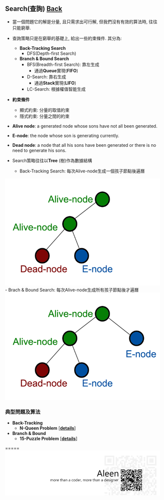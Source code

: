 ## Search(查詢)	[Back](./../Analysis.md)
- 當一個問題它的解是分量, 且只需求出可行解, 但我們沒有有效的算法時, 往往只能窮舉.
- 查詢策略只是在窮舉的基礎上, 給出一些約束條件. 其分為:
	- **Back-Tracking Search**
		- DFS(Depth-first Search)
	- **Branch & Bound Search**
		- BFS(Breadth-first Search): 靠左生成
			- 通過**Queue**實現(**FIFO**)
		- D-Search: 靠右生成
			- 通過**Stack**實現(**LIFO**)
		- LC-Search: 根據權值智能生成

- **約束條件**
	- 顯式約束: 分量的取值約束
	- 隱式約束: 分量之間的約束

- **Alive node**: a generated node whose sons have not all been generated.
- **E-node**: the node whose son is generating currently.
- **Dead node**: a node that all his sons have been generated or there is no need to generate his sons.
- Search策略往往以**Tree** (樹)作為數據結構
	- Back-Tracking Search: 每次Alive-node生成一個孩子節點後遍曆
<img src="./tree_backtrack.png">
	- Brach & Bound Search: 每次Alive-node生成所有孩子節點後才遍曆
<img src="./tree_bound_branch.png">



### 典型問題及算法
- **Back-Tracking**
	- **N-Queen Problem** [[**details**](./NQueen/NQueen.md)]
- **Branch & Bound**
	- **15-Puzzle Problem** [[**details**](./15Puzzle/15Puzzle.md)]


=====
<a href="http://aleen42.github.io/" target="_blank" ><img src="./../../../pic/tail.gif"></a>
